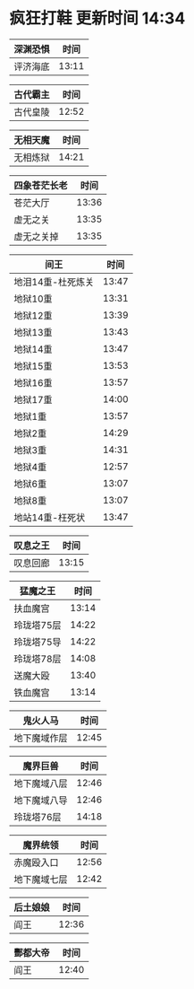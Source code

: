 # 疯狂打鞋 更新时间 14:34

| 深渊恐惧   | 时间    |
|--------|-------|
| 评济海底 | 13:11 |

| 古代霸主   | 时间    |
|--------|-------|
| 古代皇陵 | 12:52 |

| 无相天魔   | 时间    |
|--------|-------|
| 无相炼狱 | 14:21 |

| 四象苍茫长老   | 时间    |
|--------|-------|
| 苍茫大厅 | 13:36 |
| 虚无之关 | 13:35 |
| 虚无之关掉 | 13:35 |

| 间王   | 时间    |
|--------|-------|
| 地泪14重-杜死炼关 | 13:47 |
| 地狱10重 | 13:31 |
| 地狱12重 | 13:39 |
| 地狱13重 | 13:43 |
| 地狱14重 | 13:47 |
| 地狱15重 | 13:53 |
| 地狱16重 | 13:57 |
| 地狱17重 | 14:00 |
| 地狱1重 | 13:57 |
| 地狱2重 | 14:29 |
| 地狱3重 | 14:31 |
| 地狱4重 | 12:57 |
| 地狱6重 | 13:07 |
| 地狱8重 | 13:07 |
| 地站14重-枉死状 | 13:47 |

| 叹息之王   | 时间    |
|--------|-------|
| 叹息回廊 | 13:15 |

| 猛魔之王   | 时间    |
|--------|-------|
| 扶血魔宫 | 13:14 |
| 玲珑塔75层 | 14:22 |
| 玲珑塔75导 | 14:22 |
| 玲珑塔78层 | 14:08 |
| 送魔大殴 | 13:40 |
| 铁血魔宫 | 13:14 |

| 鬼火人马   | 时间    |
|--------|-------|
| 地下魔域作层 | 12:45 |

| 魔界巨兽   | 时间    |
|--------|-------|
| 地下魔域八层 | 12:46 |
| 地下魔域八导 | 12:46 |
| 玲珑塔76层 | 14:18 |

| 魔界统领   | 时间    |
|--------|-------|
| 赤魔殴入口 | 12:56 |
| 地下魔域七层 | 12:42 |

| 后土娘娘   | 时间    |
|--------|-------|
| 阎王 | 12:36 |

| 酆都大帝   | 时间    |
|--------|-------|
| 阎王 | 12:40 |